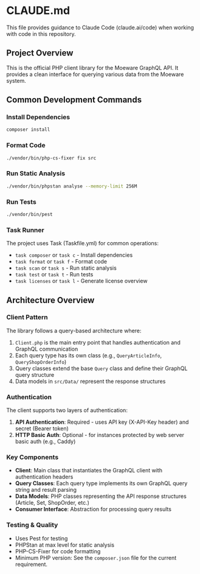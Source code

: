 # CLAUDE.md

This file provides guidance to Claude Code (claude.ai/code) when working with code in this repository.

## Project Overview

This is the official PHP client library for the Moeware GraphQL API. It provides a clean interface for querying various data from the Moeware system.

## Common Development Commands

### Install Dependencies
```bash
composer install
```

### Format Code
```bash
./vendor/bin/php-cs-fixer fix src
```

### Run Static Analysis
```bash
./vendor/bin/phpstan analyse --memory-limit 256M
```

### Run Tests
```bash
./vendor/bin/pest
```

### Task Runner
The project uses Task (Taskfile.yml) for common operations:
- `task composer` or `task c` - Install dependencies
- `task format` or `task f` - Format code
- `task scan` or `task s` - Run static analysis
- `task test` or `task t` - Run tests
- `task licenses` or `task l` - Generate license overview

## Architecture Overview

### Client Pattern
The library follows a query-based architecture where:
1. `Client.php` is the main entry point that handles authentication and GraphQL communication
2. Each query type has its own class (e.g., `QueryArticleInfo`, `QueryShopOrderInfo`)
3. Query classes extend the base `Query` class and define their GraphQL query structure
4. Data models in `src/Data/` represent the response structures

### Authentication
The client supports two layers of authentication:
1. **API Authentication**: Required - uses API key (X-API-Key header) and secret (Bearer token)
2. **HTTP Basic Auth**: Optional - for instances protected by web server basic auth (e.g., Caddy)

### Key Components
- **Client**: Main class that instantiates the GraphQL client with authentication headers
- **Query Classes**: Each query type implements its own GraphQL query string and result parsing
- **Data Models**: PHP classes representing the API response structures (Article, Set, ShopOrder, etc.)
- **Consumer Interface**: Abstraction for processing query results

### Testing & Quality
- Uses Pest for testing
- PHPStan at max level for static analysis
- PHP-CS-Fixer for code formatting
- Minimum PHP version: See the `composer.json` file for the current requirement.